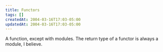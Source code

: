 ```yaml
---
title: Functors
tags: []
createdAt: 2004-03-16T17:03-05:00
updatedAt: 2004-03-16T17:03-05:00
---
```


A function, except with modules. The return type of a functor is always a module, I believe.

